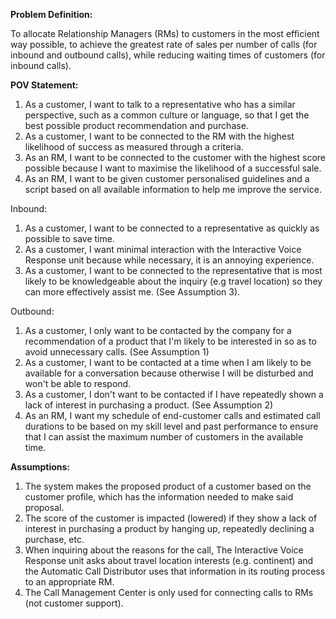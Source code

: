 **Problem Definition:**

To allocate Relationship Managers (RMs) to customers in the most efficient way possible, to achieve the greatest rate of sales per number of calls (for inbound and outbound calls), while reducing waiting times of customers (for inbound calls).

**POV Statement:**

1. As a customer, I want to talk to a representative who has a similar perspective, such as a common culture or language, so that I get the best possible product recommendation and purchase.
2. As a customer, I want to be connected to the RM with the highest likelihood of success as measured through a criteria.
3. As an RM, I want to be connected to the customer with the highest score possible because I want to maximise the likelihood of a successful sale.
4. As an RM, I want to be given customer personalised guidelines and a script based on all available information to help me improve the service.

Inbound:

1. As a customer, I want to be connected to a representative as quickly as possible to save time.
2. As a customer, I want minimal interaction with the Interactive Voice Response unit because while necessary, it is an annoying experience.
3. As a customer, I want to be connected to the representative that is most likely to be knowledgeable about the inquiry (e.g travel location) so they can more effectively assist me. (See Assumption 3).

Outbound:

1. As a customer, I only want to be contacted by the company for a recommendation of a product that I&#39;m likely to be interested in so as to avoid unnecessary calls. (See Assumption 1)
2. As a customer, I want to be contacted at a time when I am likely to be available for a conversation because otherwise I will be disturbed and won&#39;t be able to respond.
3. As a customer, I don&#39;t want to be contacted if I have repeatedly shown a lack of interest in purchasing a product. (See Assumption 2)
4. As an RM, I want my schedule of end-customer calls and estimated call durations to be based on my skill level and past performance to ensure that I can assist the maximum number of customers in the available time.

**Assumptions:** 

1. The system makes the proposed product of a customer based on the customer profile, which has the information needed to make said proposal.
2. The score of the customer is impacted (lowered) if they show a lack of interest in purchasing a product by hanging up, repeatedly declining a purchase, etc.
3. When inquiring about the reasons for the call, The Interactive Voice Response unit asks about travel location interests (e.g. continent) and the Automatic Call Distributor uses that information in its routing process to an appropriate RM.
4. The Call Management Center is only used for connecting calls to RMs (not customer support).
